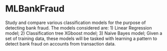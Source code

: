 # MLBankFraud
Study and compare various classification models for the purpose of detecting bank fraud. The models considered are: 1) Linear Regression model; 2) Classification tree XGboost model; 3) Naive Bayes model; Given a set of training data, these models will be tasked with learning a pattern to detect bank fraud on accounts from transaction data. 
